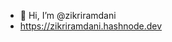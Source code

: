 - 👋 Hi, I’m @zikriramdani
- https://zikriramdani.hashnode.dev

<!---
zikriramdani/zikriramdani is a ✨ special ✨ repository because its `README.md` (this file) appears on your GitHub profile.
You can click the Preview link to take a look at your changes.
--->
